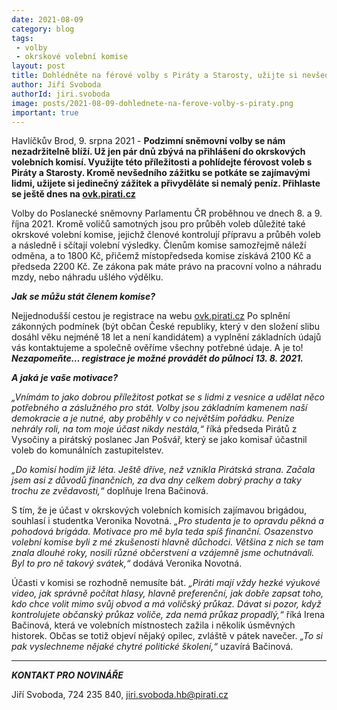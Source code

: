 ```yaml
---
date: 2021-08-09
category: blog
tags:
 - volby
 - okrskové volební komise
layout: post
title: Dohlédněte na férové volby s Piráty a Starosty, užijte si nevšední atmosféru a vydělejte si
author: Jiří Svoboda
authorId: jiri.svoboda
image: posts/2021-08-09-dohlednete-na-ferove-volby-s-piraty.png
important: true
---
```


Havlíčkův Brod, 9. srpna 2021 - **Podzimní sněmovní volby se nám nezadržitelně blíží. Už jen pár dnů zbývá na přihlášení do okrskových volebních komisí. Využijte této příležitosti a pohlídejte férovost voleb s Piráty a Starosty. Kromě nevšedního zážitku se potkáte se zajímavými lidmi, užijete si jedinečný zážitek a přivyděláte si nemalý peníz. Přihlaste se ještě dnes na [ovk.pirati.cz](https://ovk.pirati.cz/)**

Volby do Poslanecké sněmovny Parlamentu ČR proběhnou ve dnech 8. a 9. října 2021. Kromě voličů samotných jsou pro průběh voleb důležité také okrskové volební komise, jejichž členové kontrolují přípravu a průběh voleb a následně i sčítají volební výsledky. Členům komise samozřejmě náleží odměna, a to 1800 Kč, přičemž místopředseda komise získává 2100 Kč a předseda 2200 Kč. Ze zákona pak máte právo na pracovní volno a náhradu mzdy, nebo náhradu ušlého výdělku. 

***Jak se můžu stát členem komise?***

Nejjednodušší cestou je registrace na webu [ovk.pirati.cz](https://ovk.pirati.cz/) Po splnění zákonných podmínek (být občan České republiky, který v den složení slibu dosáhl věku nejméně 18 let a není kandidátem) a vyplnění základních údajů vás kontaktujeme a společně ověříme všechny potřebné údaje. A je to! ***Nezapomeňte… registrace je možné provádět do půlnoci 13. 8. 2021.***

***A jaká je vaše motivace?***

*„Vnímám to jako dobrou příležitost potkat se s lidmi z vesnice a udělat něco potřebného a záslužného pro stát. Volby jsou základním kamenem naší demokracie a je nutné, aby proběhly v co největším pořádku. Peníze nehrály roli, na tom moje účast nikdy nestála,“* říká předseda Pirátů z Vysočiny a pirátský poslanec Jan Pošvář, který se jako komisař účastnil voleb do komunálních zastupitelstev.

*„Do komisí hodím již léta. Ještě dříve, než vznikla Pirátská strana. Začala jsem asi z důvodů finančních, za dva dny celkem dobrý prachy a taky trochu ze zvědavosti,“* doplňuje Irena Bačinová.

S tím, že je účast v okrskových volebních komisích zajímavou brigádou, souhlasí i studentka Veronika Novotná. *„Pro studenta je to opravdu pěkná a pohodová brigáda. Motivace pro mě byla teda spíš finanční. Osazenstvo volební komise byli z mé zkušenosti hlavně důchodci. Většina z nich se tam znala dlouhé roky, nosili různé občerstvení a vzájemně jsme ochutnávali. Byl to pro ně takový svátek,“* dodává Veronika Novotná.

Účasti v komisi se rozhodně nemusíte bát. *„Piráti mají vždy hezké výukové video, jak správně počítat hlasy, hlavně preferenční, jak dobře zapsat toho, kdo chce volit mimo svůj obvod a má voličský průkaz. Dávat si pozor, když kontrolujete občanský průkaz voliče, zda nemá průkaz propadlý,“* říká Irena Bačinová, která ve volebních místnostech zažila i několik úsměvných historek. Občas se totiž objeví nějaký opilec, zvláště v pátek navečer. *„To si pak vyslechneme nějaké chytré politické školení,“* uzavírá Bačinová.


---

***KONTAKT PRO NOVINÁŘE*** 

Jiří Svoboda, 724 235 840, <jiri.svoboda.hb@pirati.cz>
